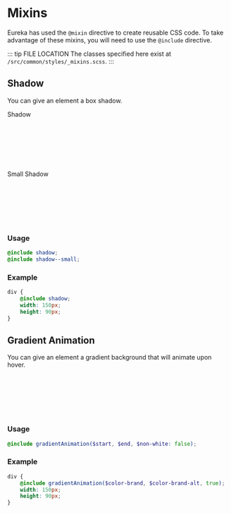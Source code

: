 # Mixins

Eureka has used the `@mixin` directive to create reusable CSS code. To take advantage of these mixins, you will need to use the `@include` directive.

::: tip FILE LOCATION
The classes specified here exist at `/src/common/styles/_mixins.scss`.
:::

## Shadow

You can give an element a box shadow.

Shadow

<div class="shadow-example"></div>

Small Shadow

<div class="shadow-small-example"></div>

### Usage

```scss
@include shadow;
@include shadow--small;
```

### Example

```scss
div {
    @include shadow;
    width: 150px;
    height: 90px;
}
```

## Gradient Animation

You can give an element a gradient background that will animate upon hover.

<div class="gradient-example"></div>

### Usage

```scss
@include gradientAnimation($start, $end, $non-white: false);
```

### Example

```scss
div {
    @include gradientAnimation($color-brand, $color-brand-alt, true);
    width: 150px;
    height: 90px;
}
```

<style lang="scss" scoped>
@import "../src/common/styles/_mixins.scss";
@import "../src/common/styles/_variables.scss";

.gradient-example {
    @include gradientAnimation($color-brand, $color-brand-alt);
    width: 150px;
    height: 90px;
    margin-top: 10px;
}
.shadow-example {
    @include shadow;
    width: 150px;
    height: 90px;
}
.shadow-small-example {
    @include shadow--small;
    width: 150px;
    height: 90px;
}
</style>
